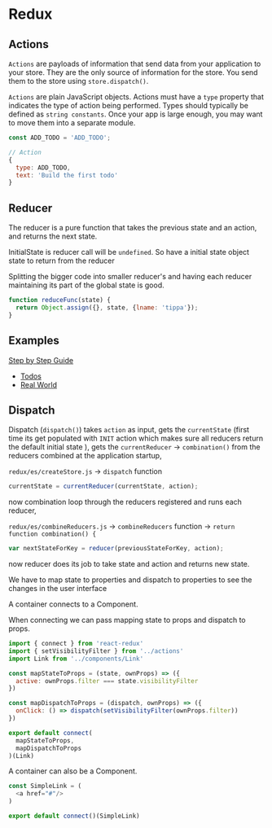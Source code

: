 # Redux

## Actions

`Actions` are payloads of information that send data from your application to your store. They are the only source of information for the store. You send them to the store using `store.dispatch()`.

`Actions` are plain JavaScript objects. Actions must have a `type` property that indicates the type of action being performed. Types should typically be defined as `string constants`. Once your app is large enough, you may want to move them into a separate module.

```js
const ADD_TODO = 'ADD_TODO';

// Action
{
  type: ADD_TODO,
  text: 'Build the first todo'
}
```

## Reducer

The reducer is a pure function that takes the previous state and an action, and returns the next state.

InitialState is reducer call will be `undefined`. So have a initial state object state to return from the reducer

Splitting the bigger code into smaller reducer's and having each reducer maintaining its part of the global state is good.

```js
function reduceFunc(state) {
  return Object.assign({}, state, {lname: 'tippa'});
}
```

## Examples

[Step by Step Guide](https://medium.com/@rajaraodv/step-by-step-guide-to-building-react-redux-apps-using-mocks-48ca0f47f9a)

* [Todos](https://github.com/pktippa/react-redux-example-todos)
* [Real World](https://github.com/pktippa/react-redux-example-real-world)

## Dispatch

Dispatch (`dispatch()`) takes `action` as input, gets the `currentState` (first time its get populated with `INIT` action which makes sure all reducers return the default initial state ), gets the `currentReducer` -> `combination()` from the reducers combined at the application startup, 

`redux/es/createStore.js` -> `dispatch` function

```js
currentState = currentReducer(currentState, action);
```

now combination loop through the reducers registered and runs each reducer, 

`redux/es/combineReducers.js` -> `combineReducers` function -> `return function combination() {`

```js
var nextStateForKey = reducer(previousStateForKey, action);
```

now reducer does its job to take state and action and returns new state.


We have to map state to properties and dispatch to properties to see the changes in the user interface

A container connects to a Component.

When connecting we can pass mapping state to props and dispatch to props.

```js
import { connect } from 'react-redux'
import { setVisibilityFilter } from '../actions'
import Link from '../components/Link'

const mapStateToProps = (state, ownProps) => ({
  active: ownProps.filter === state.visibilityFilter
})

const mapDispatchToProps = (dispatch, ownProps) => ({
  onClick: () => dispatch(setVisibilityFilter(ownProps.filter))
})

export default connect(
  mapStateToProps,
  mapDispatchToProps
)(Link)
```

A container can also be a Component.

```js
const SimpleLink = (
  <a href="#"/>
)

export default connect()(SimpleLink)
```